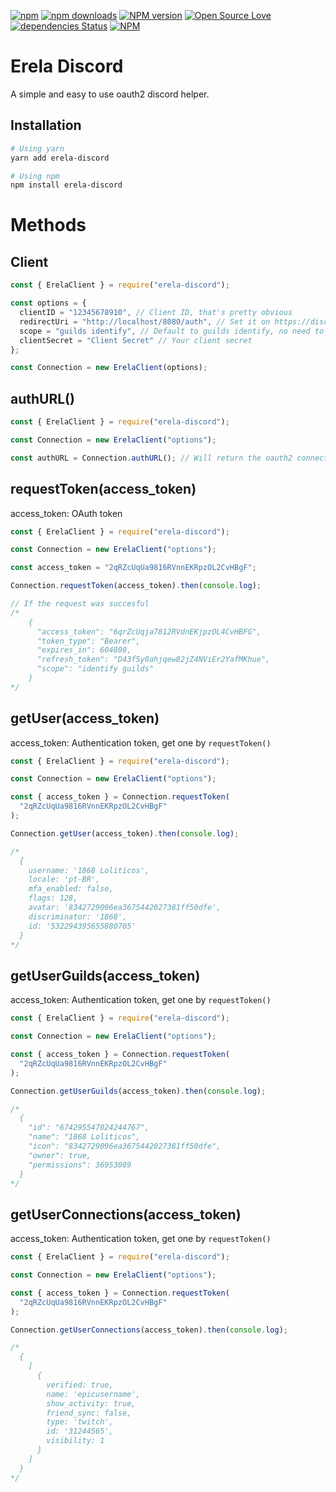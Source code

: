 [![npm](https://img.shields.io/npm/v/npm.svg)](https://www.npmjs.com/package/erela-discord)
[![npm downloads](https://img.shields.io/npm/dt/erela-discord.svg?maxAge=3600)](https://www.npmjs.com/package/erela-discord)
[![NPM version](https://badge.fury.io/js/erela-discord.svg)](http://badge.fury.io/js/erela-discord)
[![Open Source Love](https://badges.frapsoft.com/os/mit/mit.svg?v=102)](https://github.com/ellerbrock/open-source-badge/)
[![dependencies Status](https://david-dm.org/Loliticos/erela-discord/status.svg)](https://david-dm.org/Loliticos/erela-discord)
[![NPM](https://nodei.co/npm/erela-discord.png?downloads=true&downloadRank=true&stars=true)](https://nodei.co/npm/erela-discord/)

# Erela Discord

A simple and easy to use oauth2 discord helper.

## Installation

```bash
# Using yarn
yarn add erela-discord

# Using npm
npm install erela-discord
```

# Methods

## Client

```javascript
const { ErelaClient } = require("erela-discord");

const options = {
  clientID = "12345678910", // Client ID, that's pretty obvious
  redirectUri = "http://localhost/8080/auth", // Set it on https://discordapp.com/developers/applications/bot_id/oauth2
  scope = "guilds identify", // Default to guilds identify, no need to use this option if you're not changing it
  clientSecret = "Client Secret" // Your client secret
};

const Connection = new ErelaClient(options);
```

## authURL()

```javascript
const { ErelaClient } = require("erela-discord");

const Connection = new ErelaClient("options");

const authURL = Connection.authURL(); // Will return the oauth2 connection url
```

## requestToken(access_token)

access_token: OAuth token

```javascript
const { ErelaClient } = require("erela-discord");

const Connection = new ErelaClient("options");

const access_token = "2qRZcUqUa9816RVnnEKRpzOL2CvHBgF";

Connection.requestToken(access_token).then(console.log);

// If the request was succesful
/*
    {
      "access_token": "6qrZcUqja7812RVdnEKjpzOL4CvHBFG",
      "token_type": "Bearer",
      "expires_in": 604800,
      "refresh_token": "D43f5y0ahjqew82jZ4NViEr2YafMKhue",
      "scope": "identify guilds"
    }
*/
```

## getUser(access_token)

access_token: Authentication token, get one by `requestToken()`

```javascript
const { ErelaClient } = require("erela-discord");

const Connection = new ErelaClient("options");

const { access_token } = Connection.requestToken(
  "2qRZcUqUa9816RVnnEKRpzOL2CvHBgF"
);

Connection.getUser(access_token).then(console.log);

/*
  {
    username: '1868 Loliticos',
    locale: 'pt-BR',
    mfa_enabled: false,
    flags: 128,
    avatar: '8342729096ea3675442027381ff50dfe',
    discriminator: '1868',
    id: '532294395655880705'
  }
*/
```

## getUserGuilds(access_token)

access_token: Authentication token, get one by `requestToken()`

```javascript
const { ErelaClient } = require("erela-discord");

const Connection = new ErelaClient("options");

const { access_token } = Connection.requestToken(
  "2qRZcUqUa9816RVnnEKRpzOL2CvHBgF"
);

Connection.getUserGuilds(access_token).then(console.log);

/*
  {
    "id": "674295547024244767",
    "name": "1868 Loliticos",
    "icon": "8342729096ea3675442027381ff50dfe",
    "owner": true,
    "permissions": 36953089
  }
*/
```

## getUserConnections(access_token)

access_token: Authentication token, get one by `requestToken()`

```javascript
const { ErelaClient } = require("erela-discord");

const Connection = new ErelaClient("options");

const { access_token } = Connection.requestToken(
  "2qRZcUqUa9816RVnnEKRpzOL2CvHBgF"
);

Connection.getUserConnections(access_token).then(console.log);

/*
  {
    [
      {
        verified: true,
        name: 'epicusername',
        show_activity: true,
        friend_sync: false,
        type: 'twitch',
        id: '31244565',
        visibility: 1
      }
    ]
  }
*/
```
